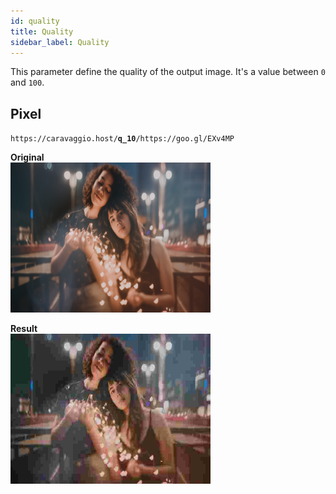 ```yaml
---
id: quality
title: Quality
sidebar_label: Quality
---
```


This parameter define the quality of the output image. It's a value between `0` and `100`.

## Pixel

<code>https&#8203;:&#8203;//caravaggio.host/<strong>q_10</strong>/https&#8203;:&#8203;//goo.gl/EXv4MP</code>

**Original**     
<img width="320" height="240" src="assets/example/girls.jpeg" />

**Result**     
<img width="320" height="240" src="assets/example/q10.jpeg" />